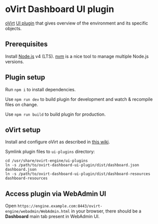 # oVirt Dashboard UI plugin

[oVirt](http://www.ovirt.org/) [UI plugin](http://www.ovirt.org/Features/UIPlugins) that gives overview of the environment and its specific objects.

## Prerequisites

Install [Node.js](https://nodejs.org/) v4 (LTS). [nvm](https://github.com/creationix/nvm) is a nice tool to manage multiple Node.js versions.

## Plugin setup

Run `npm i` to install dependencies.

Use `npm run dev` to build plugin for development and watch & recompile files on change.

Use `npm run build` to build plugin for production.

## oVirt setup

Install and configure oVirt as described in [this wiki](http://www.ovirt.org/Quick_Start_Guide).

Symlink plugin files to `ui-plugins` directory:

```
cd /usr/share/ovirt-engine/ui-plugins
ln -s /path/to/ovirt-dashboard-ui-plugin/dist/dashboard.json dashboard.json
ln -s /path/to/ovirt-dashboard-ui-plugin/dist/dashboard-resources dashboard-resources
```

## Access plugin via WebAdmin UI

Open `https://engine.example.com:8443/ovirt-engine/webadmin/WebAdmin.html` in your browser, there should be a **Dashboard** main tab present in WebAdmin UI.
